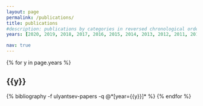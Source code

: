 ```yaml
---
layout: page
permalink: /publications/
title: publications
#description: publications by categories in reversed chronological order. generated by jekyll-scholar.
years: [2020, 2019, 2018, 2017, 2016, 2015, 2014, 2013, 2012, 2011, 2010]

nav: true
---
```


<div class="publications">

{% for y in page.years %}
  <h2 class="year">{{y}}</h2>
  {% bibliography -f ulyantsev-papers -q @*[year={{y}}]* %}
{% endfor %}

</div>

